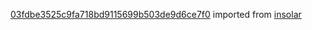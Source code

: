 [03fdbe3525c9fa718bd9115699b503de9d6ce7f0](https://github.com/insolar/insolar/commit/03fdbe3525c9fa718bd9115699b503de9d6ce7f0) imported from [insolar](https://github.com/insolar/insolar)
